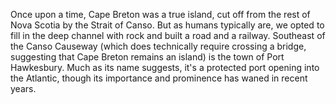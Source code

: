 Once upon a time, Cape Breton was a true island, cut off from the rest of Nova Scotia by the Strait of Canso. But as humans typically are, we opted to fill in the deep channel with rock and built a road and a railway. Southeast of the Canso Causeway (which does technically require crossing a bridge, suggesting that Cape Breton remains an island) is the town of Port Hawkesbury. Much as its name suggests, it's a protected port opening into the Atlantic, though its importance and prominence has waned in recent years. 